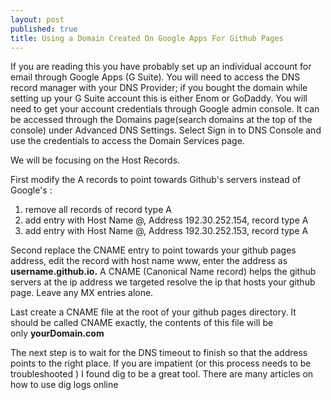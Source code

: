 ```yaml
---
layout: post
published: true
title: Using a Domain Created On Google Apps For Github Pages
---
```

  If you are reading this you have probably set up an individual account
for email through Google Apps (G Suite). You will need to access the DNS
record manager with your DNS Provider; if you bought the domain while
setting up your G Suite account this is either Enom or GoDaddy. You will
need to get your account credentials through Google admin console. It can
be accessed through the Domains page(search domains at the top of the
console) under Advanced DNS Settings. Select Sign in to DNS Console and
use the credentials to access the Domain Services page.
    
  We will be focusing on the Host Records.
  
  First modify the A records to point towards Github's servers instead of  Google's : 
  
  1. remove all records of record type A
  2. add entry with Host Name @, Address 192.30.252.154, record type A
  3. add entry with Host Name @, Address 192.30.252.153, record type A


  Second replace the CNAME entry to point towards your github pages address,
edit the record with host name www, enter the address as **username.github.io.**
A CNAME (Canonical Name record) helps the github servers at the ip address
we targeted resolve the ip that hosts your github page.
Leave any MX entries alone.
   
  Last create a CNAME file at the root of your github pages directory. It
should be called CNAME exactly, the contents of this file will be      
only **yourDomain.com**
    
  The next step is to wait for the DNS timeout to finish so that the
address points to the right place. If you are impatient (or this process
needs to be troubleshooted ) I found dig to be a great tool. There are
many articles on how to use dig logs online

